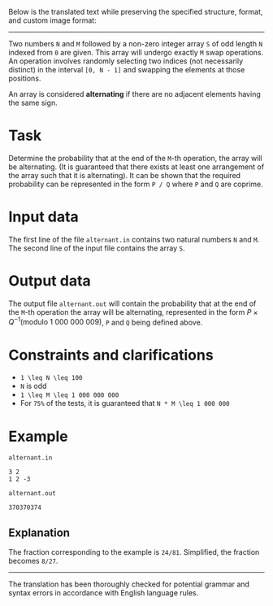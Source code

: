 Below is the translated text while preserving the specified structure, format, and custom image format:
___

Two numbers `N` and `M` followed by a non-zero integer array `S` of odd length `N` indexed from `0` are given. This array will undergo exactly `M` swap operations. An operation involves randomly selecting two indices (not necessarily distinct) in the interval `[0, N - 1]` and swapping the elements at those positions.

An array is considered **alternating** if there are no adjacent elements having the same sign.

# Task
Determine the probability that at the end of the `M`-th operation, the array will be alternating. (It is guaranteed that there exists at least one arrangement of the array such that it is alternating). It can be shown that the required probability can be represented in the form `P / Q` where `P` and `Q` are coprime.

# Input data
The first line of the file `alternant.in` contains two natural numbers `N` and `M`.
The second line of the input file contains the array `S`.

# Output data
The output file `alternant.out` will contain the probability that at the end of the `M`-th operation the array will be alternating, represented in the form $P \times Q^{-1} (\text{modulo } 1\ 000\ 000\ 009)$, `P` and `Q` being defined above.

# Constraints and clarifications
* `1 \leq N \leq 100`
* `N` is odd
* `1 \leq M \leq 1 000 000 000`
* For `75%` of the tests, it is guaranteed that `N * M \leq 1 000 000`

# Example
`alternant.in`
```
3 2
1 2 -3
```
`alternant.out`
```
370370374
```
Explanation
---
The fraction corresponding to the example is `24/81`. Simplified, the fraction becomes `8/27`.
___

The translation has been thoroughly checked for potential grammar and syntax errors in accordance with English language rules.